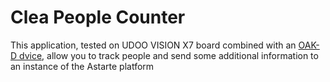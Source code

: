 
# Clea People Counter

This application, tested on UDOO VISION X7 board combined with an [OAK-D dvice](https://store.opencv.ai/products/oak-d), allow you to track people and send some additional information to an instance of the Astarte platform